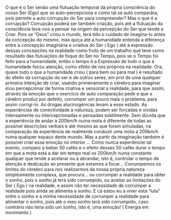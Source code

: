O que é o Ser senão uma flutuação temporal da pŕopria consciência do nosso Ser (Ego) que se auto-percepciona e como tal se auto comparára, pois permite a auto corrupção do Ser para compreender? Mas o que é a corrupção? Corrupção poderá ser também criação, pois até a flutuação da consciẽncia leva-nos a pensar na origem da percepção do Ser que tende a Criar. Pois se “Deus” criou o mundo, terá tido o cuidado de imagina-lo antes da concepção do mesmo, mas quiça até a humanidade entenda a diferença entre a concepção imaginária e criativa do Ser ( Ego ) até à expressão dessas concepções na realidade como fruto de um trabalho que teve como resultado das flutuações de foque do Ser no Tempo, pois se o Tempo foi feito para a humanidade, então o tempo é a Expressão de tudo o que a humanidade focou atenção, como efeito de nós próprios na realidade. Ora, quase tudo o que a humanidade criou ( para bem ou para mal ) é resultado do efeito da corrupção do ser e de outros seres, em prol de uma qualquer primeira intenção de criar, usando primeiramente o cérebro para imaginar e\ou percepcionar de forma criativa e sensorial a realidade, para que assim, através da emoção que o exercício de auto comparação pede e que o cérebro produz por defeito, corrumper um pouco mais o problema, para assim corrigi-lo. As drogas alucinogénicas levam a esse estado. As experiẽncias de conectividade à natureza, podem ser forçadas e vividas intensamente ou intercepcionadas e pensadas subtilmente. Sem dúvida que a experiẽncia de andar a 200km/h numa mota é diferente de todas as possível descrições verbais e até mesmo as que foram simuladas, na comparação da experiẽncia de realmente conduzir uma mota a 200km/h numa qualquer espaço deste mundo. Mas a partir da imaginação também é possível criar essa emoção no interior ... Como nunca experiẽnciei tal evento, comparo a beber 50 cafés e o efeito desses 50 cafés durar o tempo em que a mota está a dar em tempo real os 200km/h numa constante qualquer que tende a acelarar ou a abrandar, isto é, controlar o tempo de atenção e dedicação ao presente que estamos a focar... Corrumpemos os limites do cérebro para nos realizarmos da nossa própria natureza simplesmente complexa, que procura... ou corrumper a realidade para obter o sonho, pois o sonho já terá sido corrumpido, ou aceitar as limitações do Ser ( Ego ) na realidade, e assim não ter necessidade de corrumper a realidade pois ainda se alimenta a sonho. E cá estou eu a viver esta “luta” entre o sonho e a minha necessidade de corrumper a realidade para alimentar o sonho, pois até o meu sonho terá sido corrumpido, caso contrário não teria sido um sonho, isto é, uma emoção! ( Energia em movimento ) 